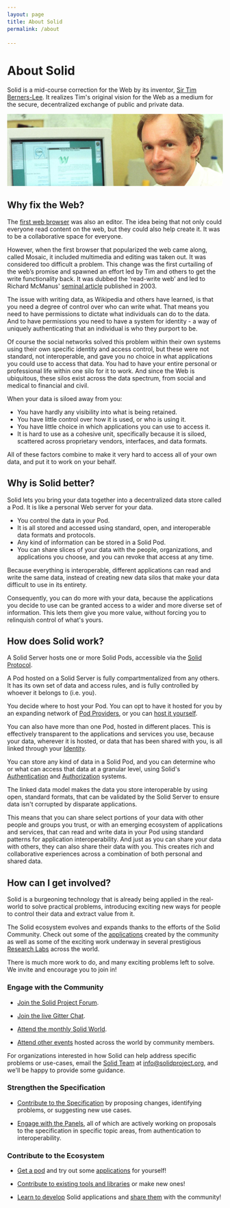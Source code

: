 ```yaml
---
layout: page
title: About Solid
permalink: /about

---
```


# About Solid

Solid is a mid-course correction for the Web by its inventor, 
[Sir Tim Berners-Lee](/team). It realizes Tim's original vision for the 
Web as a medium for the secure, decentralized exchange of public 
and private data.

<img src="/assets/img/timbl-cern.jpg"/>

## Why fix the Web?

The [first web browser](https://worldwideweb.cern.ch/) was also an editor. 
The idea being that not only could everyone read content on the web, but 
they could also help create it. It was 
to be a collaborative space for everyone.

However, when the first browser that popularized the web came along, called 
Mosaic, it included multimedia and editing was taken out. It was considered 
too difficult a problem. This change was the first curtailing of the web’s 
promise and spawned an effort led by Tim and others to get the write 
functionality back. It was dubbed the ‘read-write web’ and led to Richard 
McManus' 
[seminal article](https://web.archive.org/web/20181214015324/http://readwrite.com/2003/04/19/the_readwrite_w) 
published in 2003.

The issue with writing data, as Wikipedia and others have learned, is that you 
need a degree of control over who can write what. That means you need to have 
permissions to dictate what individuals can do to the data. And to have 
permissions you need to have a system for identity - a way of uniquely 
authenticating that an individual is who they purport to be.

Of course the social networks solved this problem within their own systems 
using their own specific identity and access control, but these were not 
standard, not interoperable, and gave you no choice in what applications you
could use to access that data. You had to have your entire personal
or professional life within one silo for it to work. And since the Web
is ubiquitous, these silos exist across the data spectrum, from social
and medical to financial and civil. 

When your data is siloed away from you:

* You have hardly any visibility into what is being retained.
* You have little control over how it is used, or who is using it. 
* You have little choice in which applications you can use to access it.
* It is hard to use as a cohesive unit, specifically because it is siloed,
scattered across proprietary vendors, interfaces, and data formats.

All of these factors combine to make it very hard to access all of your
own data, and put it to work on your behalf.

## Why is Solid better?

Solid lets you bring your data together into a decentralized data 
store called a Pod. It is like a personal Web server for your data.

* You control the data in your Pod. 
* It is all stored
and accessed using standard, open, and interoperable data formats and protocols.
* Any kind of information can be stored
in a Solid Pod. 
* You can share slices of your data with the people, organizations, 
and applications you choose, and you can revoke that access at any time.

Because everything is interoperable, different applications can
read and write the same data, instead of creating new data silos that make 
your data difficult to use in its entirety.

Consequently, you can do more with your data, because the applications 
you decide to use can be granted access to a wider and more diverse 
set of information. This lets them give you more value, without 
forcing you to relinquish control of what's yours.

## How does Solid work?

A Solid Server hosts one or more Solid Pods, accessible via the
[Solid Protocol](https://solid.github.io/specification/#protocol).

A Pod hosted on a Solid Server is fully compartmentalized from 
any others. It has its own set of data and access rules, and is
fully controlled by whoever it belongs to (i.e. you).

You decide where to host your Pod. You can opt to have it hosted for
you by an expanding network of 
[Pod Providers](/users/get-a-pod), or you can 
[host it yourself](/self-hosting/).

You can also have more than one Pod, hosted in different places. This is 
effectively transparent to the applications and services you use, because
your data, wherever it is hosted, or data that has been shared with you, 
is all linked through your 
[Identity](https://solid.github.io/specification/#identity).

You can store any kind of data in a Solid Pod, and you can
determine who or what can access that data at a granular level,
using Solid's 
[Authentication](https://solid.github.io/specification/#authentication) and 
[Authorization](https://solid.github.io/specification/#authorization) systems.

The linked data model makes the data you store 
interoperable by using open, standard formats, that can be validated by 
the Solid Server to ensure data isn't corrupted by disparate applications.

This means that you can share select portions of your data with other 
people and groups you trust, or with an emerging ecosystem of 
applications and services, that can read and write data in your Pod using
standard patterns for application interoperability. And just as you
can share your data with others, they can also share their data with you. 
This creates rich and collaborative experiences across a combination of
both personal and shared data.


## How can I get involved?

Solid is a burgeoning technology that is already being applied in the
real-world to solve practical problems, introducing exciting 
new ways for people to control their data and extract value from it.

The Solid ecosystem evolves and expands thanks to the efforts of the
Solid Community. Check out some of the [applications](/apps) created by
the community as well as some of the exciting work underway in several
prestigious [Research Labs](/labs) across the world.

There is much more work to do, and many exciting problems left to
solve. We invite and encourage you to join in!

### Engage with the Community

- [Join the Solid Project Forum](https://forum.solidproject.org).

- [Join the live Gitter Chat](https://gitter.im/solid/chat). 

- [Attend the monthly Solid World](/events).

- [Attend other events](/events) hosted across the world by community
  members.

For organizations interested in how Solid can help address specific
problems or use-cases, email the [Solid Team](/team) at
[info@solidproject.org](mailto:info@solidproject.org), and we'll be happy
to provide some guidance.

### Strengthen the Specification

- [Contribute to the Specification](/specification) by proposing
  changes, identifying problems, or suggesting new use cases.

- [Engage with the Panels](/specification), all of which are actively
  working on proposals to the specification in specific topic areas,
  from authentication to interoperability.

### Contribute to the Ecosystem

- [Get a pod](/users/get-a-pod) and try out some [applications](/apps)
  for yourself!

- [Contribute to existing tools and libraries](/developers/tools) or
  make new ones!

- [Learn to develop](/developers) Solid applications and [share
  them](/apps) with the community!


